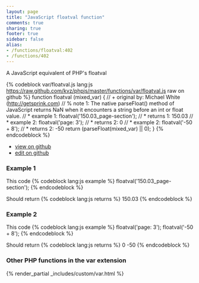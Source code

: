 ```yaml
---
layout: page
title: "JavaScript floatval function"
comments: true
sharing: true
footer: true
sidebar: false
alias:
- /functions/floatval:402
- /functions/402
---
```

<!-- Generated by Rakefile:build -->
A JavaScript equivalent of PHP's floatval

{% codeblock var/floatval.js lang:js https://raw.github.com/kvz/phpjs/master/functions/var/floatval.js raw on github %}
function floatval (mixed_var) {
  // +   original by: Michael White (http://getsprink.com)
  // %        note 1: The native parseFloat() method of JavaScript returns NaN when it encounters a string before an int or float value.
  // *     example 1: floatval('150.03_page-section');
  // *     returns 1: 150.03
  // *     example 2: floatval('page: 3');
  // *     returns 2: 0
  // *     example 2: floatval('-50 + 8');
  // *     returns 2: -50
  return (parseFloat(mixed_var) || 0);
}
{% endcodeblock %}

 - [view on github](https://github.com/kvz/phpjs/blob/master/functions/var/floatval.js)
 - [edit on github](https://github.com/kvz/phpjs/edit/master/functions/var/floatval.js)

### Example 1
This code
{% codeblock lang:js example %}
floatval('150.03_page-section');
{% endcodeblock %}

Should return
{% codeblock lang:js returns %}
150.03
{% endcodeblock %}

### Example 2
This code
{% codeblock lang:js example %}
floatval('page: 3');
floatval('-50 + 8');
{% endcodeblock %}

Should return
{% codeblock lang:js returns %}
0
-50
{% endcodeblock %}


### Other PHP functions in the var extension
{% render_partial _includes/custom/var.html %}

